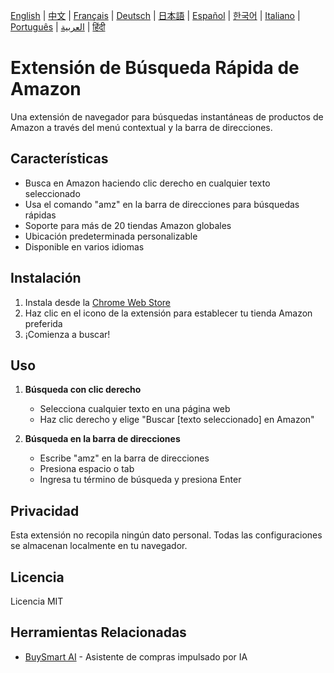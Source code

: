 [English](../README.md) | [中文](README_zh.md) | [Français](README_fr.md) | [Deutsch](README_de.md) | [日本語](README_ja.md) | [Español](README_es.md) | [한국어](README_ko.md) | [Italiano](README_it.md) | [Português](README_pt.md) | [العربية](README_ar.md) | [हिंदी](README_hi.md)
# Extensión de Búsqueda Rápida de Amazon

Una extensión de navegador para búsquedas instantáneas de productos de Amazon a través del menú contextual y la barra de direcciones.

## Características

- Busca en Amazon haciendo clic derecho en cualquier texto seleccionado
- Usa el comando "amz" en la barra de direcciones para búsquedas rápidas
- Soporte para más de 20 tiendas Amazon globales
- Ubicación predeterminada personalizable
- Disponible en varios idiomas

## Instalación

1. Instala desde la [Chrome Web Store](https://chromewebstore.google.com/detail/amazon-quick-search-right/cjfihmfkemfbaeiihbeefmapfahgjodi)
2. Haz clic en el icono de la extensión para establecer tu tienda Amazon preferida
3. ¡Comienza a buscar!

## Uso

1. **Búsqueda con clic derecho**
   - Selecciona cualquier texto en una página web
   - Haz clic derecho y elige "Buscar [texto seleccionado] en Amazon"

2. **Búsqueda en la barra de direcciones**
   - Escribe "amz" en la barra de direcciones
   - Presiona espacio o tab
   - Ingresa tu término de búsqueda y presiona Enter

## Privacidad

Esta extensión no recopila ningún dato personal. Todas las configuraciones se almacenan localmente en tu navegador.

## Licencia

Licencia MIT 

## Herramientas Relacionadas

- [BuySmart AI](https://www.buysmart.ai/chat) - Asistente de compras impulsado por IA